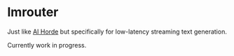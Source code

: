 # lmrouter

Just like [AI Horde](https://stablehorde.net/) but specifically for low-latency
streaming text generation.

Currently work in progress.

